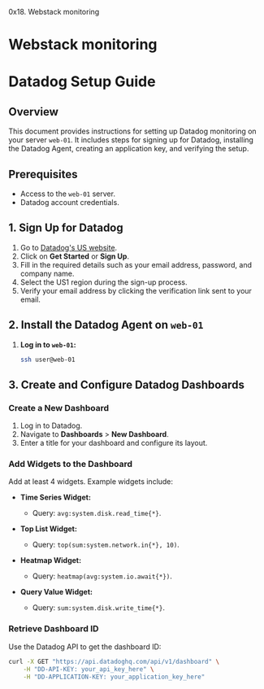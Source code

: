 0x18. Webstack monitoring

# Webstack monitoring

# Datadog Setup Guide

## Overview

This document provides instructions for setting up Datadog monitoring on your server `web-01`. It includes steps for signing up for Datadog, installing the Datadog Agent, creating an application key, and verifying the setup.

## Prerequisites

- Access to the `web-01` server.
- Datadog account credentials.

## 1. Sign Up for Datadog

1. Go to [Datadog's US website](https://app.datadoghq.com).
2. Click on **Get Started** or **Sign Up**.
3. Fill in the required details such as your email address, password, and company name.
4. Select the US1 region during the sign-up process.
5. Verify your email address by clicking the verification link sent to your email.

## 2. Install the Datadog Agent on `web-01`

1. **Log in to `web-01`:**
   ```bash
   ssh user@web-01

## 3. Create and Configure Datadog Dashboards

### Create a New Dashboard

1. Log in to Datadog.
2. Navigate to **Dashboards** > **New Dashboard**.
3. Enter a title for your dashboard and configure its layout.

### Add Widgets to the Dashboard

Add at least 4 widgets. Example widgets include:

- **Time Series Widget:**
  - Query: `avg:system.disk.read_time{*}`.

- **Top List Widget:**
  - Query: `top(sum:system.network.in{*}, 10)`.

- **Heatmap Widget:**
  - Query: `heatmap(avg:system.io.await{*})`.

- **Query Value Widget:**
  - Query: `sum:system.disk.write_time{*}`.

### Retrieve Dashboard ID

Use the Datadog API to get the dashboard ID:

```bash
curl -X GET "https://api.datadoghq.com/api/v1/dashboard" \
    -H "DD-API-KEY: your_api_key_here" \
    -H "DD-APPLICATION-KEY: your_application_key_here"
